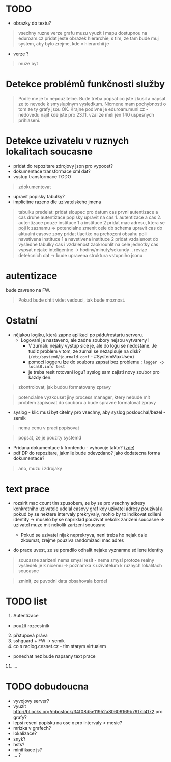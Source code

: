 # TODO

- obrazky do textu?
> vsechny ruzne verze grafu
> muzu vyuzit i mapu dostupnou na eduroam.cz
> pridat jeste obrazek hierarchie, s tim, ze tam bude muj system, aby bylo zrejme, kde v hierarchii je
- verze ?
> muze byt


# Detekce problémů funkčnosti služby

> Podle me je to nepouzitelne. Bude treba popsat co jste zkusil a napsat ze to nevede k smysluplnym vysledkum. Nicmene mam pochybnosti o tom ze ty grafy jsou OK. Krajne podivne je eduroam.muni.cz - nedovedu najit kde jste pro 23.11. vzal ze meli jen 140 uspesnych prihlaseni.


# Detekce uzivatelu v ruznych lokalitach soucasne

- pridat do repozitare zdrojovy json pro vypocet?
- dokumentace transformace xml dat?
- vystup transformace TODO
> zdokumentovat
- upravit popisky tabulky?
- implicitne razeno dle uzivatelskeho jmena


> tabulku predelat:
> pridat sloupec pro datum
> cas prvni autentizace a cas druhe autentizace
> popisky upravit na cas 1. autentizace a cas 2. autentizace
  > pouze instituce 1 a instituce 2
> pridat mac adresu, ktera se poji k zaznamu => potencialne zmenit cele db schema
> upravit cas do aktualni casove zony
> pridat tlacitko na prehozeni obsahu poli navstivena instituce 1 a navstivena instituce 2
> pridat vzdalenost do vysledne tabulky
> cas i vzdalenost zaokrouhlit na cele jednotky
> cas vypsat nejake inteligentne -> hodiny/minuty/sekundy .. 
> revize detekcnich dat -> bude upravena struktura vstupniho jsonu


# autentizace

bude zavreno na FW.
> Pokud bude chtit videt vedouci, tak bude moznost.

# Ostatní

- nějakou logiku, která zapne aplikaci po pádu/restartu serveru.
  - Logovani je nastaveno, ale zadne soubory nejsou vytvareny !
    - V zurnalu nejaky vystup sice je, ale do logu se nedostane. Je tudiz problem v tom, ze zurnal se nezapisuje na disk? (`/etc/systemd/journald.conf` - #SystemMaxUse=)
    - pomoci loggeru lze do souboru zapsat bez problemu : `logger -p local0.info test`
    - je treba resit rotovani logu? syslog sam zajisti novy soubor pro kazdy den.
> zkontrolovat, jak budou formatovany zpravy

> potencialne vyzkouset jiny process manager, ktery nebude mit problem zapisovat do souboru a bude spravne formatovat zpravy

- syslog - klic musi byt citelny pro vsechny, aby syslog poslouchal/bezel - semik
> nema cenu v praci popisovat

> popsat, ze je pouzity systemd
- Pridana dokumentace k frontendu - vyhovuje takto? ([zde](https://github.com/CESNET/etlog#frontend))
- pdf DP do repozitare, jakmile bude odevzdano? jako dodatecna forma dokumentace?
> ano, muzu i zdrojaky

# text prace


- rozsirit mac count tim zpusobem, ze by se pro vsechny adresy konkretniho uzivatele udelal casovy graf
  kdy uzivatel adresy pouzival a pokud by se nektere intervaly prekryvaly, 
  mohlo by to indikovat sdileni identity -> muselo by se napriklad pouzivat nekolik zarizeni soucasne => uzivatel muze mit nekolik zarizeni soucasne
  - Pokud se uzivatel nijak neprekryva, neni treba ho nejak dale zkoumat, zrejme pouziva randomizaci mac adres

- do prace uvest, ze se poradilo odhalit nejake vyznamne sdilene identity

> soucasne zarizeni nema smysl resit - nema smysl protoze realny vysledek je k nicemu
> -> poznamka k uzivatelum k ruznych lokalitach soucasne

> zminit, ze puvodni data obsahovala bordel


# TODO list
1. Autentizace
  - použít rozcestník
2. přstupová práva
3. sshguard + FW -> semik
8. co s radlog.cesnet.cz - tim starym virtualem
  - ponechat nez bude napsany text prace
11. ...

# TODO dobudoucna
- vyvojovy server?
- vyuzit http://bl.ocks.org/mbostock/34f08d5e11952a80609169b7917d4172 pro grafy?
- lepsi reseni popisku na ose x pro intervaly < mesic?
- mrizka v grafech?
- lokalizace?
- snyk?
- hsts?
- minifikace js?
- ... ?



